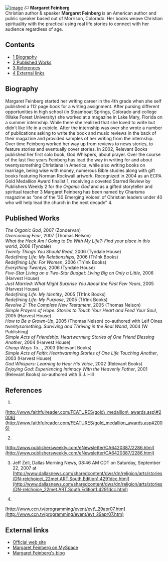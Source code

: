 [![image](images/thumb/3/32/Margaret_Feinberg.JPG/180px-Margaret_Feinberg.JPG)](http://www.theopedia.com/File:Margaret_Feinberg.JPG)
[![image](data:image/png;base64,iVBORw0KGgoAAAANSUhEUgAAAA8AAAALCAAAAACFLIiAAAAAAnRSTlMA/1uRIrUAAABPSURBVAjXY/j///+5vXDwjAHIr26ZAgXZe8H8a/+hoIcw/9nevdVL9+79DuPvzQYZFPUezu8BMZLXgkExnD8HAu6hqv//n+HZVjD4DuUDAKlChD3fj6aPAAAAAElFTkSuQmCC)](http://www.theopedia.com/File:Margaret_Feinberg.JPG "Enlarge")
**Margaret Feinberg**  
Christian author & speaker
**Margaret Feinberg** is an American author and public speaker
based out of Morrison, Colorado. Her books weave Christian
spirituality with the practical using real life stories to connect
with her audience regardless of age.

## Contents

-   [1 Biography](#Biography)
-   [2 Published Works](#Published_Works)
-   [3 References](#References)
-   [4 External links](#External_links)

## Biography

Margaret Feinberg started her writing career in the 4th grade when
she self published a 112 page book for a writing assignment. After
pursing different opportunities in high school (in Steamboat
Springs, Colorado and college (Wake Forest University) she worked
at a magazine in Lake Mary, Florida on a summer internship. While
there she realized that she loved to write but didn’t like life in
a cubicle. After the internship was over she wrote a number of
publications asking to write the book and music reviews in the back
of their magazine and provided samples of her writing from the
internship. Over time Feinberg worked her way up from reviews to
news stories, to feature stories and eventually cover stories. In
2002, Relevant Books published her first solo book, God Whispers,
about prayer. Over the course of the last five years Feinberg has
lead the way in writing for and about twentysomething Christians in
America, while also writing books on marriage, being wise with
money, numerous Bible studies along with gift books featuring
Norman Rockwall artwork. Recognized in 2004 as an ECPA Gold
Medallion Award finalist 1, receiving a coveted Starred Review by
Publishers Weekly 2 for *the Organic God* and as a gifted
storyteller and spiritual teacher 3 Margaret Feinberg has been
named by Charisma magazine as “one of the ‘30 Emerging Voices’ of
Christian leaders under 40 who will help lead the church in the
next decade” 4.

## Published Works

*The Organic God*, 2007 (Zondervan)  
*Overcoming Fear*, 2007 (Thomas Nelson)  
*What the Heck Am I Going to Do With My Life?: Find your place in this world*,
2006 (Tyndale)  
*Twenty Things You Should Read*, 2006 (Tyndale House)  
*Redefining Life: My Relationships*, 2006 (Th1nk Books)  
*Redefining Life: For Women*, 2006 (Th1nk Books)  
*Everything Twentys*, 2006 (Tyndale House)  
*Five-Star Living on a Two-Star Budget: Living Big on Only a Little*,
2006 (Harvest House)  
*Just Married: What Might Surprise You About the First Few Years*,
2005 (Harvest House)  
*Redefining Life: My Identity*, 2005 (Th1nk Books)  
*Redefining Life: My Purpose*, 2005 (Th1nk Books)  
*Revolve 2: The Complete New Testament*, 2005 (Thomas Nelson)  
*Simple Prayers of Hope: Stories to Touch Your Heart and Feed Your Soul*,
2005 (Harvest House)  
*How to Be a Grown-Up*, 2005 (Thomas Nelson) co-authored with Leif
Oines  
*twentysomething: Surviving and Thriving in the Real World*, 2004
(W Publishing)  
*Simple Acts of Friendship: Heartwarming Stories of One Friend Blessing Another*,
2004 (Harvest House)  
*Cheap Ways To…*, 2003 (Relevant Books)  
*Simple Acts of Faith: Heartwarming Stories of One Life Touching Another*,
2003 (Harvest House)  
*God Whispers: Learning to Hear His Voice*, 2002 (Relevant Books)  
*Enjoying God: Experiencing Intimacy With the Heavenly Father*,
2001 (Relevant Books) co-authored with S.J. Hill

## References

1.
[http://www.faithfulreader.com/FEATURES/gold\_medallion\_awards.asp\#2006](http://www.faithfulreader.com/FEATURES/gold_medallion_awards.asp#2006)
  
2.
[http://www.publishersweekly.com/eNewsletter/CA6420387/2286.html](http://www.publishersweekly.com/eNewsletter/CA6420387/2286.html)
  
3. Jeff Zell, Dallas Morning News, 08:46 AM CDT on Saturday,
September 22, 2007 at
[http://www.dallasnews.com/sharedcontent/dws/dn/religion/arts/stories/DN-relchoice\_22met.ART.South.Edition1.4291dcc.html](http://www.dallasnews.com/sharedcontent/dws/dn/religion/arts/stories/DN-relchoice_22met.ART.South.Edition1.4291dcc.html)
  
4.
[http://www.ccn.tv/programming/event/evt\_29apr07.htm](http://www.ccn.tv/programming/event/evt_29apr07.htm)

## External links

-   [Official web site](http://www.margaretfeinberg.com/)
-   [Margaret Feinberg on MySpace](http://www.myspace.com/margaretfeinberg/)
-   [Margaret Feinberg's blog](http://margaretfeinberg.blogspot.com/)



